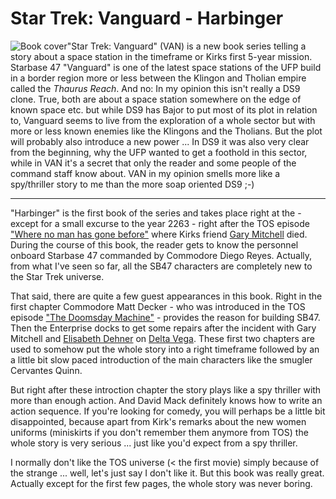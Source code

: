 # Star Trek: Vanguard - Harbinger

<img src="http://zerokspot.com/uploads/van.harbinger.jpg.jpg" alt="Book cover" class="left"/>"Star Trek: Vanguard" (VAN) is a new book series telling a story about a space station in the timeframe or Kirks first 5-year mission. Starbase 47 "Vanguard" is one of the latest space stations of the UFP build in a border region more or less between the Klingon and Tholian empire called the *Thaurus Reach*. And no: In my opinion this isn't really a DS9 clone. True, both are about a space station somewhere on the edge of known space etc. but while DS9 has Bajor to put most of its plot in relation to, Vanguard seems to live from the exploration of a whole sector but with more or less known enemies like the Klingons and the Tholians. But the plot will probably also introduce a new power ... In DS9 it was also very clear from the beginning, why the UFP wanted to get a foothold in this sector, while in VAN it's a secret that only the reader and some people of the command staff know about. VAN in my opinion smells more like a spy/thriller story to me than the more soap oriented DS9 ;-)

-------------------------------



"Harbinger" is the first book of the series and takes place right at the -  except for a small excurse to the year 2263 - right after the TOS episode ["Where no man has gone before"](http://www.startrek.com/startrek/view/series/TOS/episode/68664.html) where Kirks friend [Gary Mitchell](http://www.memory-alpha.org/en/wiki/Gary_Mitchell) died. During the course of this book, the reader gets to know the personnel onboard Starbase 47 commanded by Commodore Diego Reyes. Actually, from what I've seen so far, all the SB47 characters are completely new to the Star Trek universe.

That said, there are quite a few guest appearances in this book. Right in the first chapter Commodore Matt Decker - who was introduced in the TOS episode ["The Doomsday Machine"](http://www.startrek.com/startrek/view/series/TOS/episode/68730.html) - provides the reason for building SB47. Then the Enterprise docks to get some repairs after the incident with Gary Mitchell and [Elisabeth Dehner](http://memory-alpha.org/en/wiki/Elizabeth_Dehner) on [Delta Vega](http://memory-alpha.org/en/wiki/Delta_Vega). These first two chapters are used to somehow put the whole story into a right timeframe followed by an a little bit slow paced introduction of the main characters like the smugler Cervantes Quinn. 

But right after these introction chapter the story plays like a spy thriller with more than enough action. And David Mack definitely knows how to write an action sequence. If you're looking for comedy, you will perhaps be a little bit disappointed, because apart from Kirk's remarks about the new women uniforms (miniskirts if you don't remember them anymore from TOS) the whole story is very serious ... just like you'd expect from a spy thriller.

I normally don't like the TOS universe (&lt; the first movie) simply because of the strange ... well, let's just say I don't like it. But this book was really great. Actually except for the first few pages, the whole story was never boring.